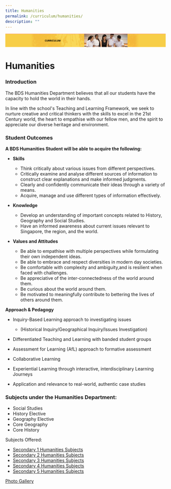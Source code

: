 ```yaml
---
title: Humanities
permalink: /curriculum/humanities/
description: ""
---
```

![](/images/Curriculum.png)

Humanities
==========

### Introduction

The BDS Humanities Department believes that all our students have the capacity to hold the world in their hands.    

  

In line with the school's Teaching and Learning Framework, we seek to nurture creative and critical thinkers with the skills to excel in the 21st Century world, the heart to empathise with our fellow men, and the spirit to appreciate our diverse heritage and environment.

### Student Outcomes 

<b>A BDS Humanities Student will be able to acquire the following:</b> 

*   <b>Skills</b>   
    *   Think critically about various issues from different perspectives. 
    *   Critically examine and analyse different sources of information to construct clear explanations and make informed judgments.      
    *   Clearly and confidently communicate their ideas through a variety of means.       
    *   Acquire, manage and use different types of information effectively. <br>

*   <b>Knowledge</b>

    *   Develop an understanding of important concepts related to History, Geography and Social Studies. 
    *   Have an informed awareness about current issues relevant to Singapore, the region, and the world. <br>

*   <b>Values and Attitudes</b>

    *   Be able to empathise with multiple perspectives while formulating their own independent ideas.
    *   Be able to embrace and respect diversities in modern day societies. 
    *   Be comfortable with complexity and ambiguity,and is resilient when faced with challenges. 
    *   Be appreciative of the inter-connectedness of the world around them. 
    *   Be curious about the world around them. 
    *   Be motivated to meaningfully contribute to bettering the lives of others around them.



<b>Approach & Pedagogy</b>

*   Inquiry-Based Learning approach to investigating issues 

    *   (Historical Inquiry/Geographical Inquiry/Issues Investigation)
*   Differentiated Teaching and Learning with banded student groups      
*   Assessment for Learning (AfL) approach to formative assessment       
*   Collaborative Learning       
*   Experiential Learning through interactive, interdisciplinary Learning Journeys      
*   Application and relevance to real-world, authentic case studies

### Subjects under the Humanities Department:

* Social Studies
* History Elective
* Geography Elective 
* Core Geography
* Core History

Subjects Offered: 
* [Secondary 1 Humanities Subjects](/files/sec%201.pdf)
* [Secondary 2 Humanities Subjects](/files/Secondary%202%20Humanities%20Subjects.pdf)
* [Secondary 3 Humanities Subjects](/files/Secondary%203%20Humanities%20Subjects.pdf)
* [Secondary 4 Humanities Subjects](/files/Secondary%204%20Humanities%20Subjects.pdf)
* [Secondary 5 Humanities Subjects](/files/Secondary%205%20Humanities%20Subjects.pdf)



[Photo Gallery](/files/Photo%20Gallery_v22-min.pdf)